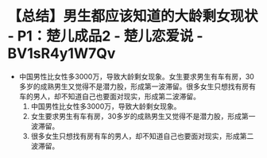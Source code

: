 # 【总结】男生都应该知道的大龄剩女现状 - P1：楚儿成品2 - 楚儿恋爱说 - BV1sR4y1W7Qv

-   中国男性比女性多3000万，导致大龄剩女现象。女生要求男生有车有房，30多岁的成熟男生又觉得不是潜力股，形成第一波滞留。很多女生只想找有房有车的男人，却不知道自己也要面对现实，形成第二波滞留。
    1.  中国男性比女性多3000万，导致大龄剩女现象。
    2.  女生要求男生有车有房，30多岁的成熟男生又觉得不是潜力股，形成第一波滞留。
    3.  很多女生只想找有房有车的男人，却不知道自己也要面对现实，形成第二波滞留。